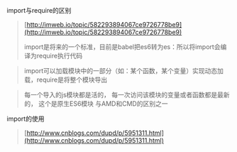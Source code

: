 import与require的区别
> [http://imweb.io/topic/582293894067ce9726778be9](http://imweb.io/topic/582293894067ce9726778be9)
> 
> import是将来的一个标准，目前是babel把es6转为es：所以将import会编译为require执行代码

> import可以加载模块中的一部分（如：某个函数，某个变量）实现动态加载，require是将整个模块导出

> 每一个导入的js模块都是活的， 每一次访问该模块的变量或者函数都是最新的， 这个是原生ES6模块 与AMD和CMD的区别之一

import的使用
> [http://www.cnblogs.com/dupd/p/5951311.html](http://www.cnblogs.com/dupd/p/5951311.html)